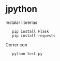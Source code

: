 # jpython

Instalar librerias

       pip install Flask
       pip install requests

Correr con

       python test.py